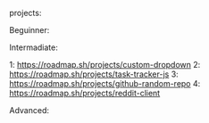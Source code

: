 projects:

Beguinner:

Intermadiate:

1: https://roadmap.sh/projects/custom-dropdown
2: https://roadmap.sh/projects/task-tracker-js
3: https://roadmap.sh/projects/github-random-repo
4: https://roadmap.sh/projects/reddit-client

Advanced:
